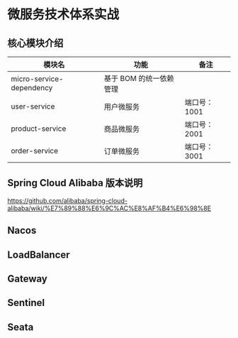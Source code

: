 # 微服务技术体系实战

## 核心模块介绍

| 模块名                   | 功能                    | 备注         |
| ------------------------ | ----------------------- | ------------ |
| micro-service-dependency | 基于 BOM 的统一依赖管理 |              |
| user-service             | 用户微服务              | 端口号：1001 |
| product-service          | 商品微服务              | 端口号：2001 |
| order-service            | 订单微服务              | 端口号：3001 |

## Spring Cloud Alibaba 版本说明

https://github.com/alibaba/spring-cloud-alibaba/wiki/%E7%89%88%E6%9C%AC%E8%AF%B4%E6%98%8E

## Nacos

## LoadBalancer

## Gateway

## Sentinel

## Seata

